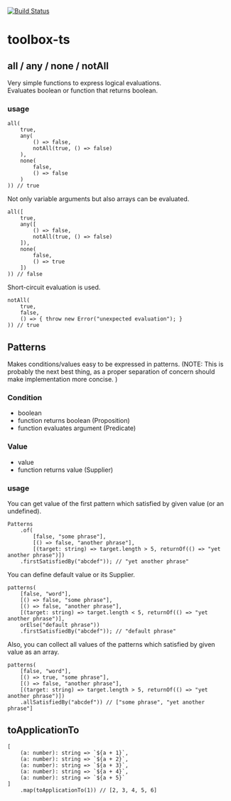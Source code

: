 [![Build Status](https://app.travis-ci.com/lambig/toolbox-ts.svg?token=rcXQxJszfB4WCpwsWNgN&branch=main)](https://app.travis-ci.com/lambig/toolbox-ts)
# toolbox-ts
## all / any / none / notAll

Very simple functions to express logical evaluations.  
Evaluates boolean or function that returns boolean.

### usage
```
all(
    true,
    any(
        () => false,
        notAll(true, () => false)
    ),
    none(
        false,
        () => false
    )
)) // true
```
Not only variable arguments but also arrays can be evaluated.
```
all([
    true,
    any([
        () => false,
        notAll(true, () => false)
    ]),
    none(
        false,
        () => true
    ])
)) // false
```
Short-circuit evaluation is used.
```
notAll(
    true,
    false,
    () => { throw new Error("unexpected evaluation"); }
)) // true
```

## Patterns

Makes conditions/values easy to be expressed in patterns.
(NOTE: This is probably the next best thing, as a proper separation of concern should make implementation more concise. )

### Condition
- boolean
- function returns boolean (Proposition)
- function evaluates argument (Predicate)

### Value
- value
- function returns value (Supplier)

### usage

You can get value of the first pattern which satisfied by given value (or an undefined).
```
Patterns
    .of(
        [false, "some phrase"],
        [() => false, "another phrase"],
        [(target: string) => target.length > 5, returnOf(() => "yet another phrase")])
    .firstSatisfiedBy("abcdef")); // "yet another phrase"
```

You can define default value or its Supplier.
```
patterns(
    [false, "word"],
    [() => false, "some phrase"],
    [() => false, "another phrase"],
    [(target: string) => target.length < 5, returnOf(() => "yet another phrase")],
    orElse("default phrase"))
    .firstSatisfiedBy("abcdef")); // "default phrase"
```

Also, you can collect all values of the patterns which satisfied by given value as an array.
```
patterns(
    [false, "word"],
    [() => true, "some phrase"],
    [() => false, "another phrase"],
    [(target: string) => target.length > 5, returnOf(() => "yet another phrase")])
    .allSatisfiedBy("abcdef")) // ["some phrase", "yet another phrase"]
```

## toApplicationTo
```
[
    (a: number): string => `${a + 1}`,
    (a: number): string => `${a + 2}`,
    (a: number): string => `${a + 3}`,
    (a: number): string => `${a + 4}`,
    (a: number): string => `${a + 5}`
]
    .map(toApplicationTo(1)) // [2, 3, 4, 5, 6]
```